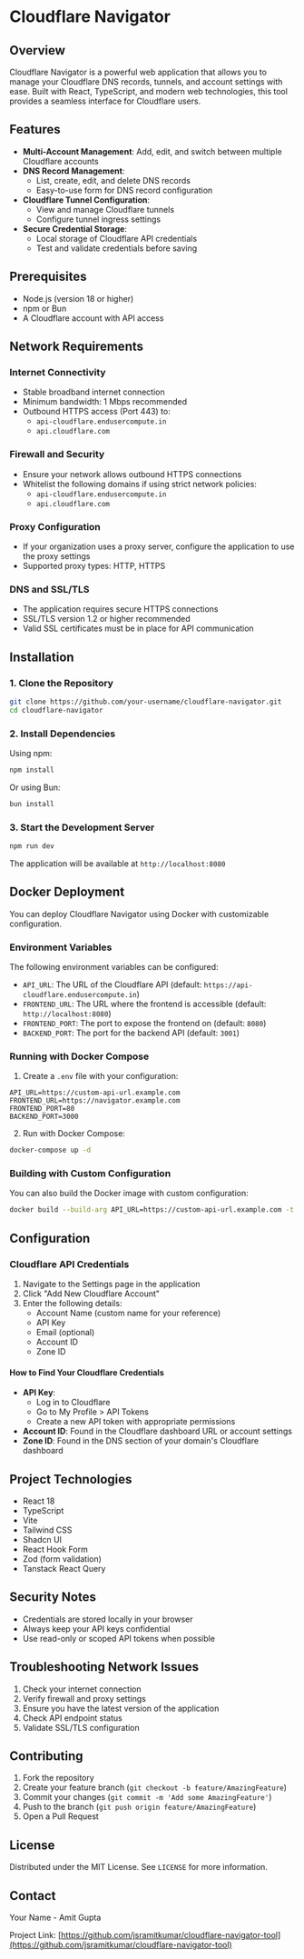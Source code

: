 
# Cloudflare Navigator

## Overview

Cloudflare Navigator is a powerful web application that allows you to manage your Cloudflare DNS records, tunnels, and account settings with ease. Built with React, TypeScript, and modern web technologies, this tool provides a seamless interface for Cloudflare users.

## Features

- **Multi-Account Management**: Add, edit, and switch between multiple Cloudflare accounts
- **DNS Record Management**: 
  - List, create, edit, and delete DNS records
  - Easy-to-use form for DNS record configuration
- **Cloudflare Tunnel Configuration**:
  - View and manage Cloudflare tunnels
  - Configure tunnel ingress settings
- **Secure Credential Storage**: 
  - Local storage of Cloudflare API credentials
  - Test and validate credentials before saving

## Prerequisites

- Node.js (version 18 or higher)
- npm or Bun
- A Cloudflare account with API access

## Network Requirements

### Internet Connectivity
- Stable broadband internet connection
- Minimum bandwidth: 1 Mbps recommended
- Outbound HTTPS access (Port 443) to:
  - `api-cloudflare.endusercompute.in`
  - `api.cloudflare.com`

### Firewall and Security
- Ensure your network allows outbound HTTPS connections
- Whitelist the following domains if using strict network policies:
  - `api-cloudflare.endusercompute.in`
  - `api.cloudflare.com`

### Proxy Configuration
- If your organization uses a proxy server, configure the application to use the proxy settings
- Supported proxy types: HTTP, HTTPS

### DNS and SSL/TLS
- The application requires secure HTTPS connections
- SSL/TLS version 1.2 or higher recommended
- Valid SSL certificates must be in place for API communication

## Installation

### 1. Clone the Repository

```bash
git clone https://github.com/your-username/cloudflare-navigator.git
cd cloudflare-navigator
```

### 2. Install Dependencies

Using npm:
```bash
npm install
```

Or using Bun:
```bash
bun install
```

### 3. Start the Development Server

```bash
npm run dev
```

The application will be available at `http://localhost:8080`

## Docker Deployment

You can deploy Cloudflare Navigator using Docker with customizable configuration.

### Environment Variables

The following environment variables can be configured:

- `API_URL`: The URL of the Cloudflare API (default: `https://api-cloudflare.endusercompute.in`)
- `FRONTEND_URL`: The URL where the frontend is accessible (default: `http://localhost:8080`)
- `FRONTEND_PORT`: The port to expose the frontend on (default: `8080`)
- `BACKEND_PORT`: The port for the backend API (default: `3001`)

### Running with Docker Compose

1. Create a `.env` file with your configuration:

```
API_URL=https://custom-api-url.example.com
FRONTEND_URL=https://navigator.example.com
FRONTEND_PORT=80
BACKEND_PORT=3000
```

2. Run with Docker Compose:

```bash
docker-compose up -d
```

### Building with Custom Configuration

You can also build the Docker image with custom configuration:

```bash
docker build --build-arg API_URL=https://custom-api-url.example.com -t cloudflare-navigator .
```

## Configuration

### Cloudflare API Credentials

1. Navigate to the Settings page in the application
2. Click "Add New Cloudflare Account"
3. Enter the following details:
   - Account Name (custom name for your reference)
   - API Key
   - Email (optional)
   - Account ID
   - Zone ID

#### How to Find Your Cloudflare Credentials

- **API Key**: 
  - Log in to Cloudflare
  - Go to My Profile > API Tokens
  - Create a new API token with appropriate permissions
- **Account ID**: Found in the Cloudflare dashboard URL or account settings
- **Zone ID**: Found in the DNS section of your domain's Cloudflare dashboard

## Project Technologies

- React 18
- TypeScript
- Vite
- Tailwind CSS
- Shadcn UI
- React Hook Form
- Zod (form validation)
- Tanstack React Query

## Security Notes

- Credentials are stored locally in your browser
- Always keep your API keys confidential
- Use read-only or scoped API tokens when possible

## Troubleshooting Network Issues

1. Check your internet connection
2. Verify firewall and proxy settings
3. Ensure you have the latest version of the application
4. Check API endpoint status
5. Validate SSL/TLS configuration

## Contributing

1. Fork the repository
2. Create your feature branch (`git checkout -b feature/AmazingFeature`)
3. Commit your changes (`git commit -m 'Add some AmazingFeature'`)
4. Push to the branch (`git push origin feature/AmazingFeature`)
5. Open a Pull Request

## License

Distributed under the MIT License. See `LICENSE` for more information.

## Contact

Your Name - Amit Gupta

Project Link: [https://github.com/jsramitkumar/cloudflare-navigator-tool](https://github.com/jsramitkumar/cloudflare-navigator-tool)
